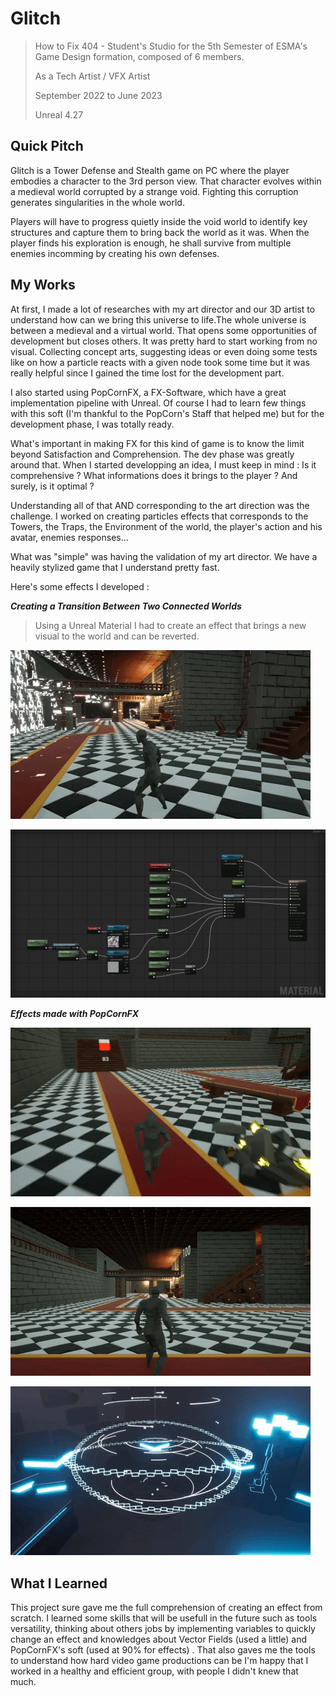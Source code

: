 # Glitch

> How to Fix 404 - Student's Studio for the 5th Semester of ESMA's Game Design formation, composed of 6 members.
> 
> As a Tech Artist / VFX Artist
> 
> September 2022 to June 2023
> 
> Unreal 4.27

## Quick Pitch

Glitch is a Tower Defense and Stealth game on PC where the player embodies a character to the 3rd person view. That character evolves within a medieval world corrupted by a strange void.
Fighting this corruption generates singularities in the whole world.

Players will have to progress quietly inside the void world to identify key structures and capture them to bring back the world as it was. When the player finds his exploration is enough, he shall survive from multiple enemies incomming by creating his own defenses.

## My Works

At first, I made a lot of researches with my art director and our 3D artist to understand how can we bring this universe to life.The whole universe is between a medieval and a virtual world. That opens some opportunities of development but closes others.
It was pretty hard to start working from no visual. Collecting concept arts, suggesting ideas or even doing some tests like on how a particle reacts with a given node took some time but it was really helpful since I gained the time lost for the development part.

I also started using PopCornFX, a FX-Software, which have a great implementation pipeline with Unreal. Of course I had to learn few things with this soft (I'm thankful to the PopCorn's Staff that helped me) but for the development phase, I was totally ready.

What's important in making FX for this kind of game is to know the limit beyond Satisfaction and Comprehension. The dev phase was greatly around that. When I started developping an idea, I must keep in mind : Is it comprehensive ? What informations does it brings to the player ? And surely, is it optimal ?

Understanding all of that AND corresponding to the art direction was the challenge. I worked on creating particles effects that corresponds to the Towers, the Traps, the Environment of the world, the player's action and his avatar, enemies responses...

What was "simple" was having the validation of my art director. We have a heavily stylized game that I understand pretty fast. 

Here's some effects I developed :

***Creating a Transition Between Two Connected Worlds***
> Using a Unreal Material I had to create an effect that brings a new visual to the world and can be reverted.

![TransitionShaderGIF](https://github.com/MatthieuAUBERT/MatthieuAUBERT.github.io/blob/main/Projects/SchoolProjects/Glitch/Images/TransitionBetweenWorlds.gif)

![TransitionShader](https://github.com/MatthieuAUBERT/MatthieuAUBERT.github.io/blob/main/Projects/SchoolProjects/Glitch/Images/NodalUnreal.png)

***Effects made with PopCornFX***

![ElectricArcs](https://github.com/MatthieuAUBERT/MatthieuAUBERT.github.io/blob/main/Projects/SchoolProjects/Glitch/Images/TowerElectricShot.gif)

![GlitchDash](https://github.com/MatthieuAUBERT/MatthieuAUBERT.github.io/blob/main/Projects/SchoolProjects/Glitch/Images/GlitchDash.gif)

![Nexus](https://github.com/MatthieuAUBERT/MatthieuAUBERT.github.io/blob/main/Projects/SchoolProjects/Glitch/Images/ChainedNexus.gif)


## What I Learned

This project sure gave me the full comprehension of creating an effect from scratch. I learned some skills that will be usefull in the future such as tools versatility, thinking about others jobs by implementing variables to quickly change an effect and knowledges about Vector Fields (used a little) and PopCornFX's soft (used at 90% for effects) . That also gaves me the tools to understand how hard video game productions can be I'm happy that I worked in a healthy and efficient group, with people I didn't knew that much.
